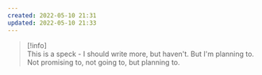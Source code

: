 ```yaml
---
created: 2022-05-10 21:31
updated: 2022-05-10 21:33
---
```

   
>[!info]   
>This is a speck - I should write more, but haven't. But I'm planning to. Not promising to, not going to, but planning to.